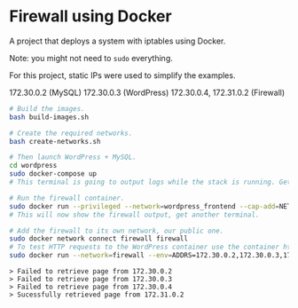 # Firewall using Docker

A project that deploys a system with iptables using Docker.

Note: you might not need to `sudo` everything.

For this project, static IPs were used to simplify the examples.

172.30.0.2 (MySQL)
172.30.0.3 (WordPress)
172.30.0.4, 172.31.0.2 (Firewall)

```bash
# Build the images.
bash build-images.sh
```

```bash
# Create the required networks.
bash create-networks.sh
```

```bash
# Then launch WordPress + MySQL.
cd wordpress
sudo docker-compose up
# This terminal is going to output logs while the stack is running. Get another one.
```

```bash
# Run the firewall container.
sudo docker run --privileged --network=wordpress_frontend --cap-add=NET_ADMIN --env=WORDPRESS_IP=172.28.0.2 --interactive --tty firewall bash
# This will now show the firewall output, get another terminal.
```

```bash
# Add the firewall to its own network, our public one.
sudo docker network connect firewall firewall
# To test HTTP requests to the WordPress container use the container httpget.
sudo docker run --network=firewall --env=ADDRS=172.30.0.2,172.30.0.3,172.30.0.4,172.31.0.2 --interactive --tty httpget bash
```

```
> Failed to retrieve page from 172.30.0.2
> Failed to retrieve page from 172.30.0.3
> Failed to retrieve page from 172.30.0.4
> Sucessfully retrieved page from 172.31.0.2
```
